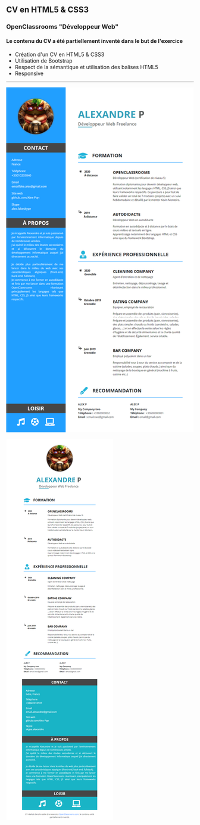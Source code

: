 ## CV en HTML5 & CSS3
### OpenClassrooms "Développeur Web"
#### Le contenu du CV a été partiellement inventé dans le but de l'exercice
- Création d'un CV en HTML5 & CSS3
- Utilisation de Bootstrap
- Respect de la sémantique et utilisation des balises HTML5
- Responsive

---

![CV](/assets/CV.png)

![CV Responsive](/assets/CV%20Responsive.png)